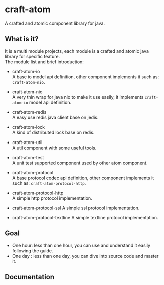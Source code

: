 # craft-atom
A crafted and atomic component library for java.

## What is it?
It is a multi module projects, each module is a crafted and atomic java library for specific feature.  
The module list and brief introduction:

- craft-atom-io  
  A base io model api definition, other component implements it such as: ```craft-atom-nio```.

- craft-atom-nio  
  A very thin wrap for java nio to make it use easily, it implements ```craft-atom-io``` model api definition.

- craft-atom-redis  
  A easy use redis java client base on jedis.

- craft-atom-lock  
  A kind of distributed lock base on redis.

- craft-atom-util  
  A util component with some useful tools.

- craft-atom-test  
  A unit test supported component used by other atom component.

- craft-atom-protocol  
  A base protocol codec api definition, other component implements it such as: ```craft-atom-protocol-http```.

- craft-atom-protocol-http  
  A simple http protocol implementation.  

- craft-atom-protocol-ssl
  A simple ssl protocol implementation.  

- craft-atom-protocol-textline
  A simple textline protocol implementation.

## Goal
- One hour: less than one hour, you can use and understand it easily following the guide.
- One day : less than one day, you can dive into source code and master it.


## Documentation


